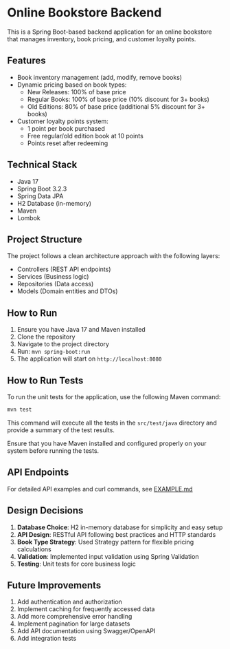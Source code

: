 # Online Bookstore Backend

This is a Spring Boot-based backend application for an online bookstore that manages inventory, book pricing, and customer loyalty points.

## Features

- Book inventory management (add, modify, remove books)
- Dynamic pricing based on book types:
  - New Releases: 100% of base price
  - Regular Books: 100% of base price (10% discount for 3+ books)
  - Old Editions: 80% of base price (additional 5% discount for 3+ books)
- Customer loyalty points system:
  - 1 point per book purchased
  - Free regular/old edition book at 10 points
  - Points reset after redeeming

## Technical Stack

- Java 17
- Spring Boot 3.2.3
- Spring Data JPA
- H2 Database (in-memory)
- Maven
- Lombok

## Project Structure

The project follows a clean architecture approach with the following layers:
- Controllers (REST API endpoints)
- Services (Business logic)
- Repositories (Data access)
- Models (Domain entities and DTOs)

## How to Run

1. Ensure you have Java 17 and Maven installed
2. Clone the repository
3. Navigate to the project directory
4. Run: `mvn spring-boot:run`
5. The application will start on `http://localhost:8080`

## How to Run Tests

To run the unit tests for the application, use the following Maven command:

```bash
mvn test
```

This command will execute all the tests in the `src/test/java` directory and provide a summary of the test results.

Ensure that you have Maven installed and configured properly on your system before running the tests.

## API Endpoints

For detailed API examples and curl commands, see [EXAMPLE.md](EXAMPLE.md)

## Design Decisions

1. **Database Choice**: H2 in-memory database for simplicity and easy setup
2. **API Design**: RESTful API following best practices and HTTP standards
3. **Book Type Strategy**: Used Strategy pattern for flexible pricing calculations
4. **Validation**: Implemented input validation using Spring Validation
5. **Testing**: Unit tests for core business logic

## Future Improvements

1. Add authentication and authorization
2. Implement caching for frequently accessed data
3. Add more comprehensive error handling
4. Implement pagination for large datasets
5. Add API documentation using Swagger/OpenAPI
6. Add integration tests 